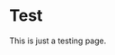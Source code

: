 # Test

This is just a testing page.

<script type="application/javascript">
  document.addEventListener('DOMContentLoaded', function() {
    alert('Loaded!')
  })
</script>
